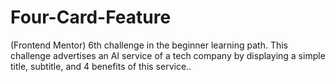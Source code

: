 # Four-Card-Feature
(Frontend Mentor) 6th challenge in the beginner learning path. This challenge advertises an AI service of a tech company by displaying a simple title, subtitle, and 4 benefits of this service..
